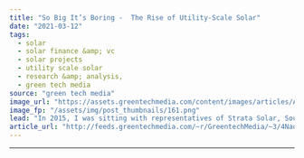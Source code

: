 ```yaml
---
title: "So Big It’s Boring -  The Rise of Utility-Scale Solar"
date: "2021-03-12"
tags: 
  - solar
  - solar finance &amp; vc
  - solar projects
  - utility scale solar
  - research &amp; analysis,
  - green tech media
source: "green tech media"
image_url: "https://assets.greentechmedia.com/content/images/articles/Antelope_Valley_California_utility_scale_solar_XL_Shutterstock.jpg"
image_fp: "/assets/img/post_thumbnails/161.png"
lead: "In 2015, I was sitting with representatives of Strata Solar, Southern Company and the Arkansas Public Service Commission, waiting to go onstage. We were the last session of the last day of the conference in question — a tough time slot. The speakers  ..."
article_url: "http://feeds.greentechmedia.com/~r/GreentechMedia/~3/4NaocPV5X_4/so-big-its-boring-the-rise-of-utility-scale-solar"
---
```


---
